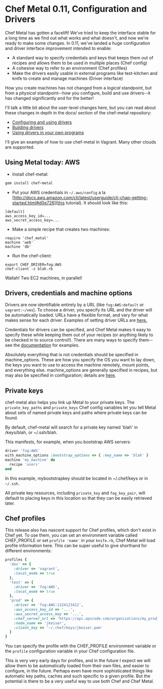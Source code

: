 # Chef Metal 0.11, Configuration and Drivers

Chef Metal has gotten a facelift!  We've tried to keep the interface stable for a long time as we find out what works and what doesn't, and now we're ready to make some changes.  In 0.11, we've landed a huge configuration and driver interface improvement intended to enable:

- A standard way to specify credentials and keys that keeps them out of recipes and allows them to be used in multiple places (Chef config)
- A cohesive way to refer to an environment (Chef profiles)
- Make the drivers easily usable in external programs like test-kitchen and knife to create and manage machines (Driver interface)

How you create machines has not changed from a *logical* standpoint, but from a *physical* standpoint--how you configure, build and use drivers--it has changed significantly and for the better!

I'll talk a little bit about the user-level changes here, but you can read about these changes in depth in the docs/ section of the chef-metal repository:

- [Configuring and using drivers](https://github.com/opscode/chef-metal/blob/master/docs/configuration.md#configuring-and-using-metal-drivers)
- [Building drivers](https://github.com/opscode/chef-metal/blob/master/docs/building_drivers.md#writing-drivers)
- [Using drivers in your own programs](https://github.com/opscode/chef-metal/blob/master/docs/embedding.md)

I'll give an example of how to use chef-metal in Vagrant.  Many other clouds are supported.

## Using Metal today: AWS

- Install chef-metal:
```ruby
gem install chef-metal
```
- Put your AWS credentials in `~/.aws/config` a la [http://docs.aws.amazon.com/cli/latest/userguide/cli-chap-getting-started.html#d0e726](this tutorial).  It should look like this:
```
[default]
aws_access_key_id=...
aws_secret_access_key=...
```
- Make a simple recipe that creates two machines:
```
require 'chef_metal'
machine 'web'
machine 'db'
```
- Run the chef-client:
```
export CHEF_DRIVER=fog:AWS
chef-client -z blah.rb
```

Wallah!  Two EC2 machines, in parallel!

## Drivers, credentials and machine options

Drivers are now identifiable entirely by a URL (like `fog:AWS:default` or `vagrant:~/vms`).  To choose a driver, you specify its URL and the driver will be automatically loaded.  URLs have a flexible format, and vary for what makes sense for each driver.  Examples of setting driver URLs are [here.](https://github.com/opscode/chef-metal/blob/master/docs/configuration.md#setting-the-driver-with-a-driver-url)

Credentials for drivers can be specified, and Chef Metal makes it easy to specify these while keeping them out of your recipes (or anything likely to be checked in to source control!).  There are many ways to specify them--see the [documentation](https://github.com/opscode/chef-metal/blob/master/docs/configuration.md#credentials-configuration-in-chef) for examples.

Absolutely everything that is not credentials should be specified in machine_options.  These are how you specify the OS you want to lay down, the keys you want to use to access the machine remotely, mount points, and everything else.  machine_options are generally specified in recipes, but may also be specified in configuration; details are [here]().

## Private keys

chef-metal also helps you link up Metal to your private keys.  The `private_key_paths` and `private_keys` Chef config variables let you tell Metal about sets of named private keys and paths where private keys can be found.

By default, chef-metal will search for a private key named 'blah' in <config dir>/keys/blah, or ~/.ssh/blah.

This manifests, for example, when you bootstrap AWS servers:

```ruby
driver 'fog:AWS'
with_machine_options :bootstrap_options => { :key_name => 'blah' }
machine 'my_machine' do
  recipe 'users'
end
```

In this example, mybootstrapkey should be located in ~/.chef/keys or in `~/.ssh`.

All private key resources, including `private_key` and `fog_key_pair`, will default to placing keys in this location so that they can be easily retrieved later.

## Chef profiles

This release also has nascent support for Chef profiles, which don't exist in Chef yet.  To use them, you can set an environment variable called CHEF_PROFILE or set `profile 'name'` in your `knife.rb`, Chef Metal will load profile information here.  This can be super useful to give shorthand for different environments:

```ruby
profiles {
  'dev' => {
    :driver => 'vagrant',
    :local_mode => true
  },
  'test' => {
    :driver => 'fog:AWS',
    :local_mode => true
  },
  'prod' => {
    :driver => 'fog:AWS:1324123412',
    :aws_access_key_id => '...',
    :aws_secret_access_key => '...',
    :chef_server_url => 'https://api.opscode.com/organizations/my_prod_org',
    :node_name => 'jkeiser',
    :client_key => '~/.chef/keys/jkeiser.pem'
  }
}
```

You can specify the profile with the CHEF_PROFILE environment variable or the `profile` configuration variable in your Chef configuration file.

This is very very early days for profiles, and in the future I expect we will allow them to be automatically loaded from their own files, and easier to configure, in the future.  Perhaps even have more sophisticated things like automatic key paths, caches and such specific to a given profile.  But the potential is there to be a very useful way to use both Chef and Chef Metal.
